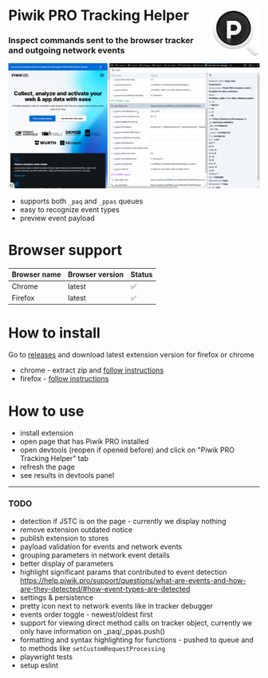 # Piwik PRO Tracking Helper <img src="/docs/logo-transparent.png" width="100" align="right" alt="Piwik PRO Tracking Helper">

### Inspect commands sent to the browser tracker and outgoing network events

![alt text](/docs/preview.png)

- supports both `_paq` and `_ppas` queues
- easy to recognize event types
- preview event payload

# Browser support

| Browser name | Browser version | Status |
| :----------- | :-------------- | :----- |
| Chrome       | latest          | ✅     |
| Firefox      | latest          | ✅     |

# How to install

Go to [releases](https://github.com/auto200/piwik-pro-jstc-debugger/releases) and download latest extension version for firefox or chrome

- chrome - extract zip and [follow instructions](https://webkul.com/blog/how-to-install-the-unpacked-extension-in-chrome/)
- firefox - [follow instructions](https://extensionworkshop.com/documentation/develop/temporary-installation-in-firefox/)

# How to use

- install extension
- open page that has Piwik PRO installed
- open devtools (reopen if opened before) and click on "Piwik PRO Tracking Helper" tab
- refresh the page
- see results in devtools panel

---

### TODO

- detection if JSTC is on the page - currently we display nothing
- remove extension outdated notice
- publish extension to stores
- payload validation for events and network events
- grouping parameters in network event details
- better display of parameters
- highlight significant params that contributed to event detection https://help.piwik.pro/support/questions/what-are-events-and-how-are-they-detected/#how-event-types-are-detected
- settings & persistence
- pretty icon next to network events like in tracker debugger
- events order toggle - newest/oldest first
- support for viewing direct method calls on tracker object, currently we only have information on \_paq/\_ppas.push()
- formatting and syntax highlighting for functions - pushed to queue and to methods like `setCustomRequestProcessing`
- playwright tests
- setup eslint
